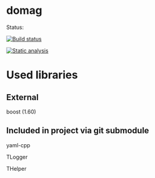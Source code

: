 domag
=====
Status:

[![Build status](https://travis-ci.org/kn65op/domag.svg)](https://travis-ci.org/kn65op/domag)


[![Static analysis](https://scan.coverity.com/projects/5369/badge.svg)](https://scan.coverity.com/projects/5369)


Used libraries
=====
External
----
boost (1.60)

Included in project via git submodule
---
yaml-cpp

TLogger

THelper
